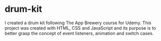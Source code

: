 # drum-kit
I created a drum kit following The App Brewery course for Udemy. This project was created with HTML, CSS and JavaScript and its purpose is to better grasp the concept of event listeners, animation and switch cases.
